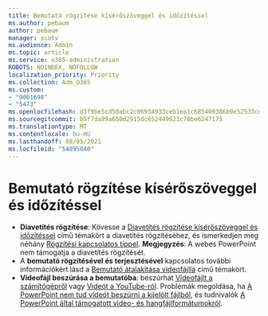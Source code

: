 ```yaml
---
title: Bemutató rögzítése kísérőszöveggel és időzítéssel
ms.author: pebaum
author: pebaum
manager: scotv
ms.audience: Admin
ms.topic: article
ms.service: o365-administration
ROBOTS: NOINDEX, NOFOLLOW
localization_priority: Priority
ms.collection: Adm_O365
ms.custom:
- "9001698"
- "5473"
ms.openlocfilehash: d3f9be5cd50abc2c06934933ceb1ea1c685409386b9e52533cde3d55a4042e37
ms.sourcegitcommit: b5f7da89a650d2915dc652449623c78be6247175
ms.translationtype: MT
ms.contentlocale: hu-HU
ms.lasthandoff: 08/05/2021
ms.locfileid: "54095040"
---
```

# <a name="record-a-presentation-with-narration-and-timing"></a>Bemutató rögzítése kísérőszöveggel és időzítéssel

- **Diavetítés rögzítése**: Kövesse a [Diavetítés rögzítése kísérőszöveggel és időzítéssel](https://support.office.com/article/Record-a-slide-show-with-narration-and-slide-timings-0B9502C6-5F6C-40AE-B1E7-E47D8741161C) című témakört a diavetítés rögzítéséhez, és ismerkedjen meg néhány [Rögzítési kapcsolatos tippel](https://support.office.com/article/Record-a-slide-show-with-narration-and-slide-timings-0B9502C6-5F6C-40AE-B1E7-E47D8741161C#OfficeVersion=Web).
**Megjegyzés**: A webes PowerPoint nem támogatja a diavetítés rögzítését. 
- A **bemutató rögzítésével és terjesztésével** kapcsolatos további információkért lásd a [Bemutató átalakítása videofájllá](https://support.office.com/article/Turn-your-presentation-into-a-video-C140551F-CB37-4818-B5D4-3E30815C3E83) című témakört.
- **Videofájl beszúrása a bemutatóba**: beszúrhat [Videofájlt a számítógépről](https://support.office.com/article/insert-and-play-a-video-file-from-your-computer-f3fcbd3e-5f86-4320-8aea-31bff480ed02) vagy [Videót a YouTube-ról](https://support.office.com/article/Insert-a-video-from-YouTube-or-another-site-8340ec69-4cee-4fe1-ab96-4849154bc6db).  Problémák megoldása, ha [A PowerPoint nem tud videót beszúrni a kijelölt fájlból](https://support.office.com/article/PowerPoint-cannot-insert-a-video-from-the-selected-file-acd46430-9e0c-4dca-9484-19cf0afdde7c), és tudnivalók [A PowerPoint által támogatott video- és hangfájlformátumokról](https://support.office.com/article/video-and-audio-file-formats-supported-in-powerpoint-d8b12450-26db-4c7b-a5c1-593d3418fb59).
